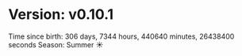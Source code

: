 # Version: v0.10.1
Time since birth: 306 days, 7344 hours, 440640 minutes, 26438400 seconds
Season: Summer ☀️
